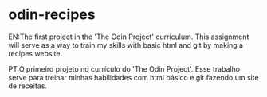 # odin-recipes
EN:The first project in the 'The Odin Project' curriculum. This assignment will serve as a way to train my skills with basic html and git by making a recipes website.

PT:O primeiro projeto no currículo do 'The Odin Project'. Esse trabalho serve para treinar minhas habilidades com html básico e git fazendo um site de receitas.